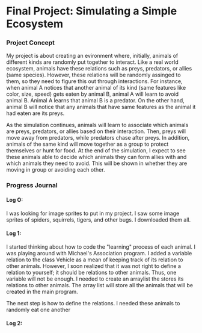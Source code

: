 
# Final Project: Simulating a Simple Ecosystem

### Project Concept
My project is about creating an evironment where, initially, animals  of different kinds are randomly put together to interact. Like a real world ecosystem, animals have these relations such as preys, predators, or allies (same species). However, these relations will be randomly assinged to them, so they need to figure this out through interactions. For instance, when animal A notices that another animal of its kind (same features like color, size, speed) gets eaten by animal B, animal A will learn to avoid animal B. Animal A learns that animal B is a predator. On the other hand, animal B will notice that any animals that have same features as the animal it had eaten are its preys. 

As the simulation continues, animals will learn to associate which animals are preys, predators, or allies based on their interaction. Then, preys will move away from predators, while predators chase after preys. In addition, animals of the same kind will move together as a group to protect themselves or hunt for food. At the end of the simulation, I expect to see these animals able to decide which animals they can form allies with and which animals they need to avoid. This will be shown in whether they are moving in group or avoiding each other. 


### Progress Journal
#### Log O: 
I was looking for image sprites to put in my project. I saw some image sprites of spiders, squirrels, tigers, and other bugs. I downloaded them all. 
#### Log 1: 
I started thinking about how to code the "learning" process of each animal. I was playing around with Michael's Association program. I added a variable relation to the class Vehicle as a mean of keeping track of its relation to other animals. However, I soon realized that it was not right to define a relation to yourself; it should be relations to other animals. Thus, one variable will not be enough. I needed to create an arraylist the stores its relations to other animals. The array list will store all the animals that will be created in the main program. 

The next step is how to define the relations. I needed these animals to randomly eat one another


#### Log 2: 

